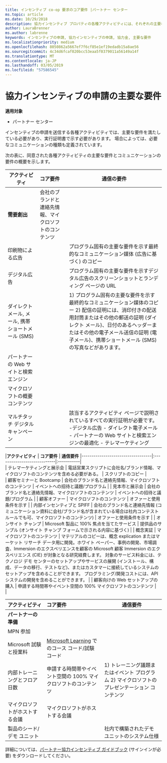 ```yaml
---
title: インセンティブ co-op 要求のコア要件 |パートナー センター
ms.topic: article
ms.date: 10/29/2018
description: 協力インセンティブ プロパティの各種アクティビティには、それぞれの主要な要件があります。
author: LauraBrenner
ms.author: labrenne
keywords: インセンティブの申請, 協力インセンティブの申請, 協力金, 主要な要件
ms.localizationpriority: medium
ms.openlocfilehash: 8050862a5667ef7f6cf85e1ef19edadb15a8ae56
ms.sourcegitcommit: 4c34d6fcaf020bcc53eaa5f0379011a56149a14f
ms.translationtype: MT
ms.contentlocale: ja-JP
ms.lasthandoff: 03/05/2019
ms.locfileid: "57586545"
---
```

# <a name="core-requirements-for-incentives-co-op-claims"></a>協力インセンティブの申請の主要な要件

**適用対象**

- パートナー センター

インセンティブの申請を送信する各種アクティビティでは、主要な要件を満たしている必要があり、実行証明書で示す必要があります。 場合によっては、必要なコミュニケーションの種類も定義されています。

次の表に、同意された各種アクティビティの主要な要件とコミュニケーションの要件の概要を示します。 

|**アクティビティ**   |**コア要件**   |**通信の要件**|
|--------------------------------------|:---------------------------------|---------|
|**需要創出**      |会社のブランドと連絡先情報、マイクロソフトのコンテンツ    |         |
|印刷物による広告 |                 |プログラム固有の主要な要件を示す最終的なコミュニケーション媒体 (広告に基づく) のコピー|
|デジタル広告|            |プログラム固有の主要な要件を示すデジタル広告のスクリーンショットとランディング ページの URL  
|ダイレクト メール, メール, 携帯ショートメール (SMS)|             |1) プログラム固有の主要な要件を示す最終的なコミュニケーション媒体のコピー   2) 配信の証明には、消印付きの配送用封筒またはその他の郵送の証明 (ダイレクト メール)、日付のあるヘッダーまたはその他の電子メール送信の証明 (電子メール)、携帯ショートメール (SMS) の写真などがあります。|
|パートナーの Web サイトと検索エンジン|
|マイクロソフトの概要コンテンツ|
|マルチタッチ デジタル キャンペーン|     |該当するアクティビティ ページで説明されているすべての実行証明が必要です。  -デジタル広告 - ダイレクト電子メール - パートナーの Web サイトと検索エンジンの最適化 - テレマーケティング

|**アクティビティ**           | **コア要件**    | **通信要件**
                                                |-----------------------------------|:----------------------------|:-----------|                                                                                           
|  テレマーケティングと展示会   | 電話営業スクリプトに会社名/ブランド情報、マイクロソフトのコンテンツを含める必要がある。 |    スクリプトのコピー |                                                                                                                                                                                                                                                                                                                                                                                                                                                                                                                                                                               
| 顧客セミナーと Bootcamp  | 会社のブランド名と連絡先情報、マイクロソフトのコンテンツ                                                                                                           |                                                                                                                                                                                                                                            イベントへの招待と議題/プログラム                                                                                                                                                                                                                                            |
|    見本市と展示会    | 会社のブランド名と連絡先情報、マイクロソフトのコンテンツ                                                                                                           |                                                                                                                                                                                                                                            イベントへの招待と議題/プログラム                                                                                                                                                                                                                                            |
|         顧客オファー          | マイクロソフトのコンテンツ                                                                                                                                                       |                                                                                                                                                                                                                                           オファーと使用条件を示す                                                                                                                                                                                                                                            |
|  内部インセンティブと SPIFF  | 会社のブランド名と連絡先情報 (コミュニケーション資料に会社/ブランド名が含まれている場合は社内コンテスト ルールでも可、マイクロソフトのコンテンツ) |                                                                                                                                                                                                                                           オファーと使用条件を示す                                                                                                                                                                                                                                            |
|          オンサイト チャンプ           | Microsoft 製品に 100% 焦点を当てたサービス                                                                                                                    |                                                                                                                                                                                                                       提供品のサンプル (オンサイト チャンプ フォームで示される内容に基づく)                                                                                                                                                                                                                       |
|         概念実証         | マイクロソフトのコンテンツ                                                                                                                                                       | マテリアルのコピーは、概念 explication またはマーケット リサーチ データ用に開発。ホワイト ペーパー、事例の開発、市場調査、Immersion のエクスペリエンスを顧客の Microsoft 顧客 Immersion のエクスペリエンス (CIE) が対象となる研究経費します。 対象のサービス料金には、テクノロジ デモ センターのセットアップやサービスの展開 (インストール、構成、データの移行、テストなど)、またはカスタマーに接続しているシステムのセットアップを含めることができます。 プログラミング/開発コストには、API システムの開発を含めることができます。 |
| 顧客向けの Web セットアップの購入 | 申請する時間帯やイベント空間の 100% マイクロソフトのコンテンツ                                                                                                |                                                                                                          
                                                                                                                                                            |

|           **アクティビティ**           | **コア要件**                                                                  |                    **通信要件**                     |
|----------------------------------|:---------------------------------------------------------------------------------------|------------------------------------------------------------------------|
|      **パートナーの準備**       |                                                                                        |                                                                        |
|        MPN 参加         |                                                                                        |                                                                        |
|   Microsoft 試験と授業料    | [Microsoft Learning](https://partner.microsoft.com/training) でのコース コード/試験コード |                                                                        |
| 内部トレーニングとフロア日数 | 申請する時間帯やイベント空間の 100% マイクロソフトのコンテンツ               | 1) トレーニング議題またはイベント プログラム 2) マイクロソフトのプレゼンテーション コンテンツ |
|   マイクロソフトがホストする会議   | マイクロソフトがホストする会議                                                           |                                                                        |
|    製品のシード/デモ ユニット    |                                                                                        |          社内で構築されたデモ ユニットのシステム仕様          |

 詳細については、[パートナー協力インセンティブ ガイドブック](https://assets.microsoft.com/coop-guidebook.pdf) (サインインが必要) をダウンロードしてください。
